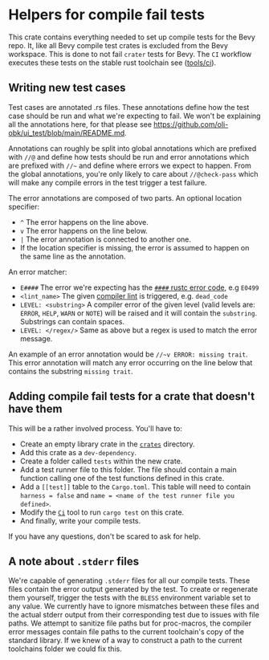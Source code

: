 # Helpers for compile fail tests

This crate contains everything needed to set up compile tests for the Bevy repo. It, like all Bevy compile test crates is excluded from the Bevy workspace. This is done to not fail `crater` tests for Bevy. The `CI` workflow executes these tests on the stable rust toolchain see ([tools/ci](../../tools/ci/src/main.rs)).

## Writing new test cases

Test cases are annotated .rs files. These annotations define how the test case should be run and what we're expecting to fail. We won't be explaining all the annotations here, for that please see <https://github.com/oli-obk/ui_test/blob/main/README.md>.

Annotations can roughly be split into global annotations which are prefixed with `//@` and define how tests should be run and error annotations which are prefixed with `//~` and define where errors we expect to happen. From the global annotations, you're only likely to care about `//@check-pass` which will make any compile errors in the test trigger a test failure.

The error annotations are composed of two parts.
An optional location specifier:

- `^` The error happens on the line above.
- `v` The error happens on the line below.
- `|` The error annotation is connected to another one.
- If the location specifier is missing, the error is assumed to happen on the same line as the annotation.

An error matcher:

- `E####` The error we're expecting has the [`####` rustc error code](https://doc.rust-lang.org/error_codes/error-index.html), e.g `E0499`
- `<lint_name>` The given [compiler lint](https://doc.rust-lang.org/rustc/lints/index.html) is triggered, e.g. `dead_code`
- `LEVEL: <substring>` A compiler error of the given level (valid levels are: `ERROR`, `HELP`, `WARN` or `NOTE`) will be raised and it will contain the `substring`. Substrings can contain spaces.
- `LEVEL: </regex/>` Same as above but a regex is used to match the error message.

An example of an error annotation would be `//~v ERROR: missing trait`. This error annotation will match any error occurring on the line below that contains the substring `missing trait`.

## Adding compile fail tests for a crate that doesn't have them

This will be a rather involved process. You'll have to:

- Create an empty library crate in the [`crates`](..) directory.
- Add this crate as a `dev-dependency`.
- Create a folder called `tests` within the new crate.
- Add a test runner file to this folder. The file should contain a main function calling one of the test functions defined in this crate.
- Add a `[[test]]` table to the `Cargo.toml`. This table will need to contain `harness = false` and `name = <name of the test runner file you defined>`.
- Modify the [`Ci`](../../tools/ci/) tool to run `cargo test` on this crate.
- And finally, write your compile tests.

If you have any questions, don't be scared to ask for help.

## A note about `.stderr` files

We're capable of generating `.stderr` files for all our compile tests. These files contain the error output generated by the test. To create or regenerate them yourself, trigger the tests with the `BLESS` environment variable set to any value. We currently have to ignore mismatches between these files and the actual stderr output from their corresponding test due to issues with file paths. We attempt to sanitize file paths but for proc-macros, the compiler error messages contain file paths to the current toolchain's copy of the standard library. If we knew of a way to construct a path to the current toolchains folder we could fix this.
